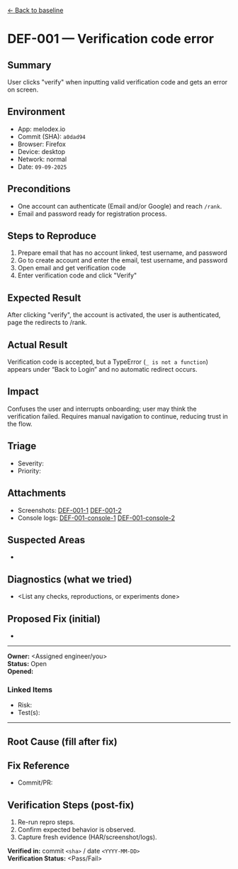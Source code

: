 [← Back to baseline](../baseline.md)

# DEF-001 — Verification code error

## Summary  
User clicks "verify" when inputting valid verification code and gets an error on screen.

## Environment  
- App: melodex.io  
- Commit (SHA): `a0dad94`  
- Browser: Firefox  
- Device: desktop  
- Network: normal  
- Date: `09-09-2025`  

## Preconditions  
- One account can authenticate (Email and/or Google) and reach `/rank`.
- Email and password ready for registration process.

## Steps to Reproduce  
1. Prepare email that has no account linked, test username, and password
2. Go to create account and enter the email, test username, and password
3. Open email and get verification code
4. Enter verification code and click "Verify"

## Expected Result  
After clicking "verify", the account is activated, the user is authenticated, page the redirects to /rank.

## Actual Result  
Verification code is accepted, but a TypeError (`_ is not a function`) appears under “Back to Login” and no automatic redirect occurs.

## Impact  
Confuses the user and interrupts onboarding; user may think the verification failed. Requires manual navigation to continue, reducing trust in the flow.

## Triage  
- Severity: <Major>  
- Priority: <Medium>  

## Attachments  
- Screenshots: [DEF-001-1](../evidence/DEF-000-1.png)  [DEF-001-2](../evidence/DEF-000-2.png)
- Console logs: [DEF-001-console-1](../evidence/DEF-000-console-1.png)  [DEF-001-console-2](../evidence/DEF-000-console-2.png)

## Suspected Areas  
- 

## Diagnostics (what we tried)  
- <List any checks, reproductions, or experiments done>

## Proposed Fix (initial)  
- <Optional early suggestion if obvious>

---

**Owner:** <Assigned engineer/you>  
**Status:** Open  
**Opened:** <YYYY-MM-DD>  

### Linked Items  
- Risk: <R-XX if relevant>  
- Test(s): <SMK-XX or exploratory ID>

---

## Root Cause (fill after fix)  
<Explain the confirmed underlying cause.>

## Fix Reference  
- Commit/PR: <link or ID>  

## Verification Steps (post-fix)  
1. Re-run repro steps.  
2. Confirm expected behavior is observed.  
3. Capture fresh evidence (HAR/screenshot/logs).  

**Verified in:** commit `<sha>` / date `<YYYY-MM-DD>`  
**Verification Status:** <Pass/Fail>
